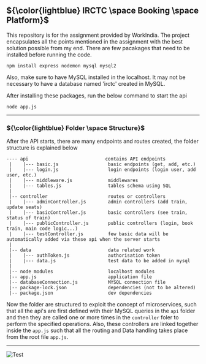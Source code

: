 ## ${\color{lightblue} IRCTC \space Booking \space Platform}$

This repository is for the assignment provided by WorkIndia. The project encapsulates all the points mentioned in the assignment with the best solution possible from my end. There are few pacakages that need to be installed before running the code.

    npm install express nodemon mysql mysql2

Also, make sure to have MySQL installed in the localhost. It may not be necessary to have a database named 'irctc' created in MySQL.

After installing these packages, run the below command to start the api

    node app.js

---

### ${\color{lightblue} Folder \space Structure}$

After the API starts, there are many endpoints and routes created, the folder structure is explained below

    ---- api                            contains API endpoints
     |    |--- basic.js                  basic endpoints (get, add, etc.)
     |    |--- login.js                  login endpoints (login user, add user, etc.)
     |    |--- middleware.js             middlewares
     |    |--- tables.js                 tables schema using SQL
     |
     |-- controller                      routes or controllers
     |    |--- adminController.js        admin controllers (add train, update seats)
     |    |--- basicController.js        basic controllers (see train, status of train)
     |    |--- publicController.js       public controllers (login, book train, main code logic...)
     |    |--- testController.js         few basic data will be automatically added via these api when the server starts
     |
     |-- data                            data related work
     |    |--- authToken.js              authorisation token
     |    |--- data.js                   test data to be added in mysql
     |
     |-- node modules                    localhost modules
     |-- app.js                          application file
     |-- databaseConnection.js           MYSQL connection file
     |-- package-lock.json               dependencies (not to be altered)
     |-- package.json                    dev dependencies


Now the folder are structured to exploit the concept of microservices, such that all the api's are first defined with their MySQL queries in the `api` folder and then they are called one or more times in the `controller` foler to perform the specified operations. Also, these controllers are linked together inside the `app.js` such that all the routing and Data handling takes place from the root file `app.js`.

---

![Test](https://1drv.ms/i/c/a04cbeb414585193/EUOHpEFv1KtGgMEa_MU3MtEBedS5dIILZty5sz8LW9GvOw?e=tG5CNi)









